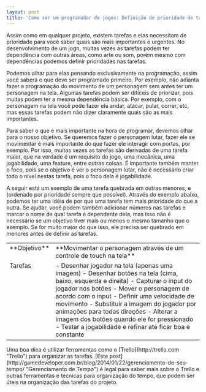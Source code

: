 ```yaml
---
layout: post
title: 'Como ser um programador de jogos: Definição de prioridade de tarefas'
---
```


Assim como em qualquer projeto, existem tarefas e elas necessitam de prioridade para você saber quais são mais importantes e urgentes. No desenvolvimento de um jogo, muitas vezes as tarefas podem ter dependência com outras áreas, como arte ou som, porém mesmo com dependências podemos definir prioridades nas tarefas.

Podemos olhar para elas pensando exclusivamente na programação, assim você saberá o que deve ser programado primeiro. Por exemplo, não adianta fazer a programação do movimento de um personagem sem antes ter um personagem na tela. Algumas tarefas podem ser difíceis de priorizar, pois muitas podem ter a mesma dependência básica. Por exemplo, com o personagem na tela você pode fazer ele andar, atacar, pular, correr, etc, mas essas tarefas podem não dizer claramente quais são as mais importantes.

Para saber o que é mais importante na hora de programar, devemos olhar para o nosso objetivo. Se queremos fazer o personagem lutar, fazer ele se movimentar é mais importante do que fazer ele interagir com portas, por exemplo. Por isso, muitas vezes as tarefas são derivadas de uma tarefa maior, que na verdade é um requisito do jogo, uma mecânica, uma jogabilidade, uma feature, entre outras coisas. É importante também manter o foco, pois se o objetivo é ver o personagem lutar, não é necessário criar todo o nível nestas tarefa, pois o foco dela é jogabilidade.

A seguir está um exemplo de uma tarefa quebrada em outras menores, e (ordenado por prioridade sempre que possível). Através do exemplo abaixo, podemos ter uma idéia de por que uma tarefa tem mais prioridade do que a outra. Se ajudar, você podem também adicionar números nas tarefas e marcar o nome de qual tarefa é dependente dela, mas isso não é necessário se um objetivo tiver mais ou menos o mesmo tamanho que o exemplo. Se for muito maior do que isso, ele precisa ser quebrado em menores antes de definir as tarefas.

<table border="0" cellpadding="0" cellspacing="0"><tbody><tr><td valign="top" width="85">**Objetivo**</td><td valign="top" width="567">**Movimentar o personagem através de um controle de touch na tela**</td></tr><tr><td valign="top" width="85">Tarefas</td><td valign="top" width="567">- Desenhar jogador na tela (apenas uma imagem)
- Desenhar botões na tela (cima, baixo, esquerda e direita)
- Capturar o input do jogador nos botões
- Mover o personagem de acordo com o input
- Definir uma velocidade de movimento
- Substituir a imagem do jogador por animações para todas direções
- Alterar a imagem dos botões quando ele for pressionado
- Testar a jogabilidade e refinar até ficar boa e constante

</td></tr></tbody></table>Uma boa dica é utilizar ferramentas como o [Trello](http://trello.com "Trello") para organizar as tarefas. [Este post](http://gamedeveloper.com.br/blog/2014/01/22/gerenciamento-do-seu-tempo/ "Gerenciamento de Tempo") é legal para saber mais sobre o Trello e outras ferramentas e técnicas para organização do tempo, que podem ser úteis na organização das tarefas do projeto.
